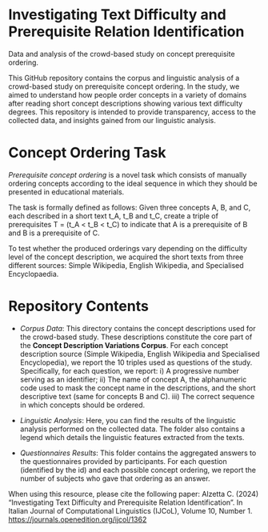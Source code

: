 # Investigating Text Difficulty and Prerequisite Relation Identification
Data and analysis of the crowd-based study on concept prerequisite ordering.

This GitHub repository contains the corpus and linguistic analysis of a crowd-based study on prerequisite concept ordering. 
In the study, we aimed to understand how people order concepts in a variety of domains after reading short concept descriptions showing various text difficulty degrees. 
This repository is intended to provide transparency, access to the collected data, and insights gained from our linguistic analysis.

# Concept Ordering Task

*Prerequisite concept ordering* is a novel task which consists of manually ordering concepts according to the ideal sequence in which they should be presented in educational materials. 

The task is formally defined as follows: 
Given three concepts A, B, and C, each described in a short text t_A, t_B and t_C, create a triple of prerequisites T = (t_A < t_B < t_C) to indicate that A is a prerequisite of B and B is a prerequisite of C. 

To test whether the produced orderings vary depending on the difficulty level of the concept description, we acquired the short texts from three different sources: Simple Wikipedia, English Wikipedia, and Specialised Encyclopaedia.

# Repository Contents
- *Corpus Data*: This directory contains the concept descriptions used for the crowd-based study. These descriptions constitute the core part of the **Concept Description Variations Corpus**. For each concept description source (Simple Wikipedia, English Wikipedia and Specialised Encyclopedia), we report the 10 triples used as questions of the study. Specifically, for each question, we report:
i) A progressive number serving as an identifier;
ii) The name of concept A, the alphanumeric code used to mask the concept name in the descriptions, and the short descriptive text (same for concepts B and C).
iii) The correct sequence in which concepts should be ordered.
  
- *Linguistic Analysis*: Here, you can find the results of the linguistic analysis performed on the collected data. The folder also contains a legend which details the linguistic features extracted from the texts.

- *Questionnaires Results*: This folder contains the aggregated answers to the questionnaires provided by participants. For each question (identified by the id) and each possible concept ordering, we report the number of subjects who gave that ordering as an answer. 


When using this resource, please cite the following paper:
Alzetta C. (2024) “Investigating Text Difficulty and Prerequisite Relation Identification”. In Italian Journal of Computational Linguistics (IJCoL), Volume 10, Number 1. https://journals.openedition.org/ijcol/1362
